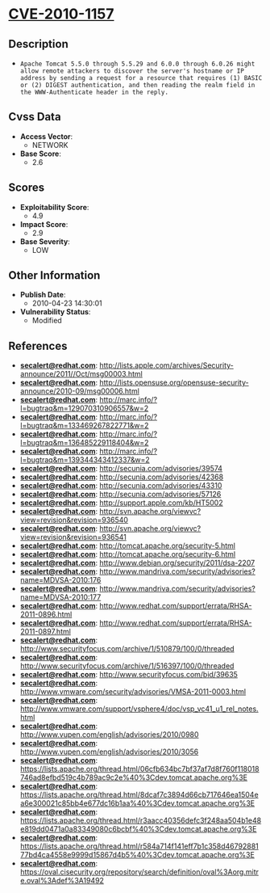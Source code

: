 
# [CVE-2010-1157](http://lists.apple.com/archives/Security-announce/2011//Oct/msg00003.html)

## Description

- `Apache Tomcat 5.5.0 through 5.5.29 and 6.0.0 through 6.0.26 might allow remote attackers to discover the server's hostname or IP address by sending a request for a resource that requires (1) BASIC or (2) DIGEST authentication, and then reading the realm field in the WWW-Authenticate header in the reply.`

## Cvss Data

- **Access Vector**:
  - NETWORK
- **Base Score**:
  - 2.6

## Scores

- **Exploitability Score**:
  - 4.9
- **Impact Score**:
  - 2.9
- **Base Severity**:
  - LOW

## Other Information

- **Publish Date**:
  - 2010-04-23 14:30:01
- **Vulnerability Status**:
  - Modified

## References

- **secalert@redhat.com**: http://lists.apple.com/archives/Security-announce/2011//Oct/msg00003.html
- **secalert@redhat.com**: http://lists.opensuse.org/opensuse-security-announce/2010-09/msg00006.html
- **secalert@redhat.com**: http://marc.info/?l=bugtraq&m=129070310906557&w=2
- **secalert@redhat.com**: http://marc.info/?l=bugtraq&m=133469267822771&w=2
- **secalert@redhat.com**: http://marc.info/?l=bugtraq&m=136485229118404&w=2
- **secalert@redhat.com**: http://marc.info/?l=bugtraq&m=139344343412337&w=2
- **secalert@redhat.com**: http://secunia.com/advisories/39574
- **secalert@redhat.com**: http://secunia.com/advisories/42368
- **secalert@redhat.com**: http://secunia.com/advisories/43310
- **secalert@redhat.com**: http://secunia.com/advisories/57126
- **secalert@redhat.com**: http://support.apple.com/kb/HT5002
- **secalert@redhat.com**: http://svn.apache.org/viewvc?view=revision&revision=936540
- **secalert@redhat.com**: http://svn.apache.org/viewvc?view=revision&revision=936541
- **secalert@redhat.com**: http://tomcat.apache.org/security-5.html
- **secalert@redhat.com**: http://tomcat.apache.org/security-6.html
- **secalert@redhat.com**: http://www.debian.org/security/2011/dsa-2207
- **secalert@redhat.com**: http://www.mandriva.com/security/advisories?name=MDVSA-2010:176
- **secalert@redhat.com**: http://www.mandriva.com/security/advisories?name=MDVSA-2010:177
- **secalert@redhat.com**: http://www.redhat.com/support/errata/RHSA-2011-0896.html
- **secalert@redhat.com**: http://www.redhat.com/support/errata/RHSA-2011-0897.html
- **secalert@redhat.com**: http://www.securityfocus.com/archive/1/510879/100/0/threaded
- **secalert@redhat.com**: http://www.securityfocus.com/archive/1/516397/100/0/threaded
- **secalert@redhat.com**: http://www.securityfocus.com/bid/39635
- **secalert@redhat.com**: http://www.vmware.com/security/advisories/VMSA-2011-0003.html
- **secalert@redhat.com**: http://www.vmware.com/support/vsphere4/doc/vsp_vc41_u1_rel_notes.html
- **secalert@redhat.com**: http://www.vupen.com/english/advisories/2010/0980
- **secalert@redhat.com**: http://www.vupen.com/english/advisories/2010/3056
- **secalert@redhat.com**: https://lists.apache.org/thread.html/06cfb634bc7bf37af7d8f760f118018746ad8efbd519c4b789ac9c2e%40%3Cdev.tomcat.apache.org%3E
- **secalert@redhat.com**: https://lists.apache.org/thread.html/8dcaf7c3894d66cb717646ea1504ea6e300021c85bb4e677dc16b1aa%40%3Cdev.tomcat.apache.org%3E
- **secalert@redhat.com**: https://lists.apache.org/thread.html/r3aacc40356defc3f248aa504b1e48e819dd0471a0a83349080c6bcbf%40%3Cdev.tomcat.apache.org%3E
- **secalert@redhat.com**: https://lists.apache.org/thread.html/r584a714f141eff7b1c358d4679288177bd4ca4558e9999d15867d4b5%40%3Cdev.tomcat.apache.org%3E
- **secalert@redhat.com**: https://oval.cisecurity.org/repository/search/definition/oval%3Aorg.mitre.oval%3Adef%3A19492
